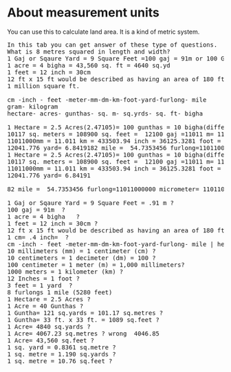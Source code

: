 # About measurement units
You can use this to calculate land area. 
It is a kind of metric system.

<pre>
In this tab you can get answer of these type of questions.
What is 8 metres squared in length and width?
1 Gaj or Sqaure Yard = 9 Square Feet =100 gaj = 91m or 100 Gaj = 900 Square Feet
1 acre = 4 bigha = 43,560 sq. ft = 4640 sq.yd 
1 feet = 12 inch = 30cm
12 ft x 15 ft would be described as having an area of 180 ft² 
1 million square ft.

cm -inch - feet -meter-mm-dm-km-foot-yard-furlong- mile
gram- kilogram
hectare- acres- gunthas- sq. m- sq.yrds- sq. ft- bigha

1 Hectare = 2.5 Acres(2.47105)= 100 gunthas = 10 bigha(differrent at different place) =  12100 sq. yards ..
10117 sq. meters = 108900 sq. feet =  12100 gaj =11011 m= 1101100cm ..
11011000mm = 11.011 km = 433503.94 inch = 36125.3281 foot = 110110dm ..
12041.776 yard= 6.8419182 mile =  54.7353456 furlong=11011000000 micrometer= 11011000000000 nanometer
1 Hectare = 2.5 Acres(2.47105)= 100 gunthas = 10 bigha(differrent at different place) =  12100 sq. yards ..
10117 sq. meters = 108900 sq. feet =  12100 gaj =11011 m= 1101100cm ..
11011000mm = 11.011 km = 433503.94 inch = 36125.3281 foot = 110110dm ..
12041.776 yard= 6.84191

82 mile =  54.7353456 furlong=11011000000 micrometer= 11011000000000 nanometer

1 Gaj or Sqaure Yard = 9 Square Feet = .91 m ?
100 gaj = 91m  ?
1 acre = 4 bigha   ?
1 feet = 12 inch = 30cm ?
12 ft x 15 ft would be described as having an area of 180 ft² ?
1 cm= .4 inch=  ?
cm -inch - feet -meter-mm-dm-km-foot-yard-furlong- mile | hectare- acres- gunthas- sq. m- sq.yrds- sq. ft- bigha
10 millimeters (mm) = 1 centimeter (cm) ?
10 centimeters = 1 decimeter (dm) = 100 ?
100 centimeter = 1 meter (m) = 1,000 millimeters?
1000 meters = 1 kilometer (km) ?
12 Inches = 1 foot ?
3 feet = 1 yard  ?
8 furlongs 1 mile (5280 feet)  
1 Hectare = 2.5 Acres ?
1 Acre = 40 Gunthas ?
1 Guntha= 121 sq.yards = 101.17 sq.metres ?
1 Guntha= 33 ft. x 33 ft. = 1089 sq.feet ?
1 Acre= 4840 sq.yards ?
1 Acre= 4067.23 sq.metres ? wrong  4046.85
1 Acre= 43,560 sq.feet ?
1 sq. yard = 0.8361 sq.metre ?
1 sq. metre = 1.190 sq.yards ?
1 sq. metre = 10.76 sq.feet ?
</pre>

